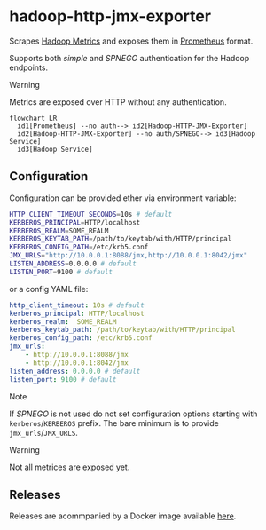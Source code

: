 # hadoop-http-jmx-exporter

Scrapes [Hadoop
Metrics](https://hadoop.apache.org/docs/stable/hadoop-project-dist/hadoop-common/Metrics.html)
and exposes them in [Prometheus](https://prometheus.io/) format.

Supports both _simple_ and _SPNEGO_ authentication for the Hadoop endpoints.

> [!WARNING]
> Metrics are exposed over HTTP without any authentication.

```mermaid
flowchart LR
  id1[Prometheus] --no auth--> id2[Hadoop-HTTP-JMX-Exporter]
  id2[Hadoop-HTTP-JMX-Exporter] --no auth/SPNEGO--> id3[Hadoop Service]
  id3[Hadoop Service]
```

## Configuration

Configuration can be provided ether via environment variable:
```bash
HTTP_CLIENT_TIMEOUT_SECONDS=10s # default
KERBEROS_PRINCIPAL=HTTP/localhost
KERBEROS_REALM=SOME_REALM
KERBEROS_KEYTAB_PATH=/path/to/keytab/with/HTTP/principal
KERBEROS_CONFIG_PATH=/etc/krb5.conf
JMX_URLS="http://10.0.0.1:8088/jmx,http://10.0.0.1:8042/jmx"
LISTEN_ADDRESS=0.0.0.0 # default
LISTEN_PORT=9100 # default
```

or a config YAML file:
```yaml
http_client_timeout: 10s # default
kerberos_principal: HTTP/localhost
kerberos_realm:  SOME_REALM
kerberos_keytab_path: /path/to/keytab/with/HTTP/principal
kerberos_config_path: /etc/krb5.conf
jmx_urls:
    - http://10.0.0.1:8088/jmx
    - http://10.0.0.1:8042/jmx
listen_address: 0.0.0.0 # default 
listen_port: 9100 # default 
```

> [!NOTE]
> If _SPNEGO_ is not used do not set configuration options starting with `kerberos`/`KERBEROS` prefix. The
> bare minimum is to provide `jmx_urls`/`JMX_URLS`.

> [!WARNING]
> Not all metrices are exposed yet.

## Releases

Releases are acommpanied by a Docker image available
[here](https://hub.docker.com/r/zkostrzewa/hadoop-http-jmx-exporter).
